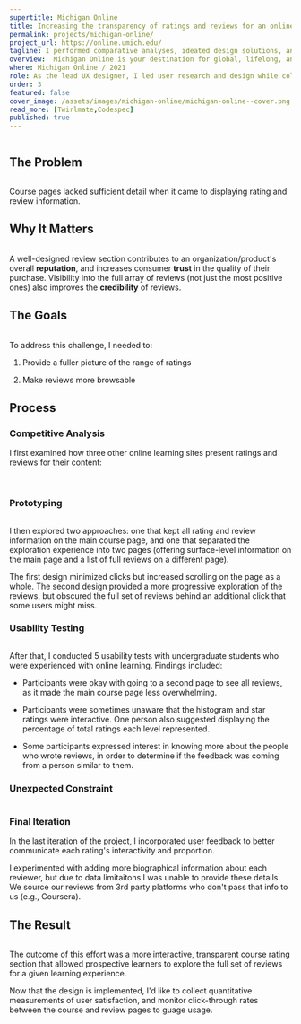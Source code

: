 ```yaml
---
supertitle: Michigan Online
title: Increasing the transparency of ratings and reviews for an online course catalog
permalink: projects/michigan-online/
project_url: https://online.umich.edu/
tagline: I performed comparative analyses, ideated design solutions, and conducted usability tests to increase user satisfaction with online course ratings and reviews.
overview:  Michigan Online is your destination for global, lifelong, and engaged learning with the University of Michigan. For this project, I performed comparative analyses, ideated design solutions, and conducted usability tests to increase user satisfaction with online course ratings and reviews.
where: Michigan Online / 2021
role: As the lead UX designer, I led user research and design while collaborating with a backend developer.
order: 3
featured: false
cover_image: /assets/images/michigan-online/michigan-online--cover.png
read_more: [Twirlmate,Codespec]
published: true
---
```


<div class="responsive-margin-bottom">
  <img class="d-block w-100" src="/assets/images/michigan-online/michigan-online--before-and-after.png" alt="">
</div>

<div class="responsive-margin-bottom">
  <h2 data-sidebar>The Problem</h2>
  <div>
    <img src="/assets/images/michigan-online/michigan-online--problem.png" class="nhm-card__image object-fit--contain" alt="" />
  </div>
  <p class="">
    Course pages lacked sufficient detail when it came to displaying rating and review information.
  </p>
</div>

<div class="responsive-margin-bottom">
  <h2 data-sidebar>Why It Matters</h2>
  <div>
    <img src="/assets/images/michigan-online/michigan-online--why-it-matters.png" class="w-100" alt="" />
  </div>
  <p class="">
    A well-designed review section contributes to an organization/product's overall <strong>reputation</strong>, and increases consumer <strong>trust</strong> in the quality of their purchase. Visibility into the full array of reviews (not just the most positive ones) also improves the <strong>credibility</strong> of reviews.
  </p>
</div>

<div class="responsive-margin-bottom">
  <h2 data-sidebar>The Goals</h2>
  <img src="/assets/images/michigan-online/michigan-online--after.gif" class="nhm-card__image object-fit--contain" alt="" />
  <p class="">
    To address this challenge, I needed to:
  </p>
  <ol class="pl-2">
    <li class="">
      <p class="">
        Provide a fuller picture of the range of ratings
      </p>
    </li>
    <li class="">
      <p class="">
        Make reviews more browsable
      </p>
    </li>
  </ol>
</div>

<h2 class=" responsive-margin-bottom" data-sidebar>Process</h2>

<div class="responsive-margin-bottom">
  <h3>Competitive Analysis</h3>
  <p class="">
    I first examined how three other online learning sites present ratings and reviews for their content:
  </p> 
  <img src="/assets/images/michigan-online/michigan-online--coursera.png" class="d-block w-100 mb-3" alt="" />
  <img src="/assets/images/michigan-online/michigan-online--udemy.png" class="d-block w-100 mb-3" alt="" />
  <img src="/assets/images/michigan-online/michigan-online--skillshare.png" class="d-block w-100 mb-3" alt="" />
</div>

<div class="responsive-margin-bottom">
  <h3>Prototyping</h3>
  <img src="/assets/images/michigan-online/michigan-online--prototypes.png" class="d-block w-100 mb-3" alt="" />
  <p class="">
    I then explored two approaches: one that kept all rating and review information on the main course page, and one that separated the exploration experience into two pages (offering surface-level information on the main page and a list of full reviews on a different page).
  </p>
  <p class="">
    The first design minimized clicks but increased scrolling on the page as a whole. The second design provided a more progressive exploration of the reviews, but obscured the full set of reviews behind an additional click that some users might miss.
  </p>
</div>

<div class="responsive-margin-bottom">
  <h3>Usability Testing</h3>
  <img src="/assets/images/michigan-online/michigan-online--usability-findings.png" class="nhm-card__image object-fit--contain" alt="" />
  <p class="">
    After that, I conducted 5 usability tests with undergraduate students who were experienced with online learning. Findings included:
  </p> 
  <ul>
    <li>
      <p class="">
        Participants were okay with going to a second page to see all reviews, as it made the main course page less overwhelming.
      </p>
    </li>
    <li>
      <p class="">
        Participants were sometimes unaware that the histogram and star ratings were interactive. One person also suggested displaying the percentage of total ratings each level represented.
      </p>
    </li>
    <li>
      <p class="">
        Some participants expressed interest in knowing more about the people who wrote reviews, in order to determine if the feedback was coming from a person similar to them.
      </p>
    </li>
  </ul>
</div>


<div class="responsive-margin-bottom">
  <h3>Unexpected Constraint</h3>
  <img src="/assets/images/michigan-online/michigan-online--ideal-version.png" class="nhm-card__image object-fit--contain" alt="" />
</div>

<div class="responsive-margin-bottom">
  <h3>Final Iteration</h3>
  <p class="">
    In the last iteration of the project, I incorporated user feedback to better communicate each rating's interactivity and proportion.
  </p> 
  <p class="">
    I experimented with adding more biographical information about each reviewer, but due to data limitaitons I was unable to provide these details. We source our reviews from 3rd party platforms who don't pass that info to us (e.g., Coursera).
  </p> 
</div>

<div class="responsive-margin-bottom ">
  <h2 data-sidebar>The Result</h2>
  <img src="/assets/images/michigan-online/michigan-online--cover.png" class="d-block mw-700 mx-auto nhm-card__image object-fit--contain mt-5" alt="" />
  <p>
  The outcome of this effort was a more interactive, transparent course rating section that allowed prospective learners to explore the full set of reviews for a given learning experience.
  </p>
  <p>
  Now that the design is implemented, I'd like to collect quantitative measurements of user satisfaction, and monitor click-through rates between the course and review pages to guage usage.
  </p>
</div>